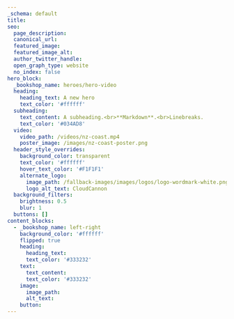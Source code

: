 ```yaml
---
_schema: default
title:
seo:
  page_description:
  canonical_url:
  featured_image:
  featured_image_alt:
  author_twitter_handle:
  open_graph_type: website
  no_index: false
hero_block:
  _bookshop_name: heroes/hero-video
  heading:
    heading_text: A new hero
    text_color: '#ffffff'
  subheading:
    text_content: A subheading.<br>**Markdown**.<br>Linebreaks.
    text_color: '#034AD8'
  video:
    video_path: /videos/nz-coast.mp4
    poster_image: /images/nz-coast-poster.png
  header_style_overrides:
    background_color: transparent
    text_color: '#ffffff'
    hover_text_color: '#F1F1F1'
    alternate_logo:
      image_path: /fallback-images/images/logos/logo-wordmark-white.png
      logo_alt_text: CloudCannon
  background_filters:
    brightness: 0.5
    blur: 1
  buttons: []
content_blocks:
  - _bookshop_name: left-right
    background_color: '#ffffff'
    flipped: true
    heading:
      heading_text:
      text_color: '#333232'
    text:
      text_content:
      text_color: '#333232'
    image:
      image_path:
      alt_text:
    button:
---
```

